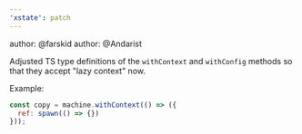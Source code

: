 ```yaml
---
'xstate': patch
---
```


author: @farskid
author: @Andarist

Adjusted TS type definitions of the `withContext` and `withConfig` methods so that they accept "lazy context" now.

Example:

```js
const copy = machine.withContext(() => ({
  ref: spawn(() => {})
}));
```
